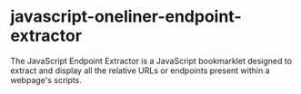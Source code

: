 # javascript-oneliner-endpoint-extractor
The JavaScript Endpoint Extractor is a JavaScript bookmarklet designed to extract and display all the relative URLs or endpoints present within a webpage's scripts.
